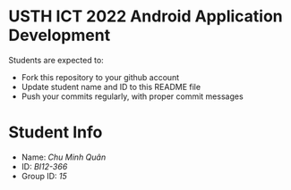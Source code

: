 USTH ICT 2022 Android Application Development
=====================================================

Students are expected to:

* Fork this repository to your github account
* Update student name and ID to this README file
* Push your commits regularly, with proper commit messages

Student Info
=======================

* Name: *Chu Minh Quân*
* ID: *BI12-366*
* Group ID: *15*


